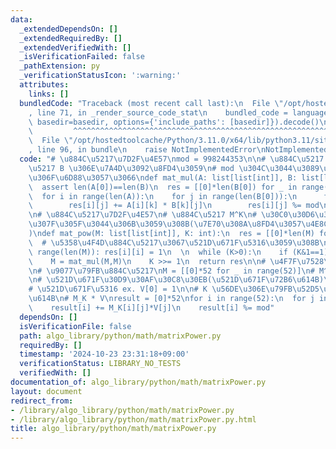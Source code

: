 ```yaml
---
data:
  _extendedDependsOn: []
  _extendedRequiredBy: []
  _extendedVerifiedWith: []
  _isVerificationFailed: false
  _pathExtension: py
  _verificationStatusIcon: ':warning:'
  attributes:
    links: []
  bundledCode: "Traceback (most recent call last):\n  File \"/opt/hostedtoolcache/Python/3.11.0/x64/lib/python3.11/site-packages/onlinejudge_verify/documentation/build.py\"\
    , line 71, in _render_source_code_stat\n    bundled_code = language.bundle(stat.path,\
    \ basedir=basedir, options={'include_paths': [basedir]}).decode()\n          \
    \         ^^^^^^^^^^^^^^^^^^^^^^^^^^^^^^^^^^^^^^^^^^^^^^^^^^^^^^^^^^^^^^^^^^^^^^^^^^^^^^^^^\n\
    \  File \"/opt/hostedtoolcache/Python/3.11.0/x64/lib/python3.11/site-packages/onlinejudge_verify/languages/python.py\"\
    , line 96, in bundle\n    raise NotImplementedError\nNotImplementedError\n"
  code: "# \u884C\u5217\u7D2F\u4E57\nmod = 998244353\n\n# \u884C\u5217 A \u3068 \u884C\
    \u5217 B \u306E\u7A4D\u3092\u8FD4\u3059\n# mod \u304C\u3044\u3089\u306A\u3044\u6642\
    \u306F\u6D88\u3057\u3066\ndef mat_mul(A: list[list[int]], B: list[list[int]]):\n\
    \  assert len(A[0])==len(B)\n  res = [[0]*len(B[0]) for _ in range(len(A))]\n\
    \  for i in range(len(A)):\n    for j in range(len(B[0])):\n      for k in range(len(B)):\n\
    \        res[i][j] += A[i][k] * B[k][j]\n        res[i][j] %= mod\n  return res\n\
    \n# \u884C\u5217\u7D2F\u4E57\n# \u884C\u5217 M^K\n# \u30C0\u30D6\u30EA\u30F3\u30B0\
    \u307F\u305F\u3044\u306B\u3059\u308B(\u7E70\u308A\u8FD4\u3057\u4E8C\u4E57\u6CD5\
    )\ndef mat_pow(M: list[list[int]], K: int):\n  res = [[0]*len(M) for _ in range(len(M))]\n\
    \  # \u5358\u4F4D\u884C\u5217\u3067\u521D\u671F\u5316\u3059\u308B\n  for i in\
    \ range(len(M)): res[i][i] = 1\n  \n  while (K>0):\n    if (K&1==1): res = mat_mul(M,res)\n\
    \    M = mat_mul(M,M)\n    K >>= 1\n  return res\n\n# \u4F7F\u7528\u4F8B////////////////////\n\
    \n# \u9077\u79FB\u884C\u5217\nM = [[0]*52 for _ in range(52)]\n# M^K\nM_K = mat_pow(M,K)\n\
    \n# \u521D\u671F\u30D9\u30AF\u30C8\u30EB(\u521D\u671F\u72B6\u614B)\nV = [0]*52\n\
    # \u521D\u671F\u5316 ex. V[0] = 1\n\n# K \u56DE\u306E\u79FB\u52D5\u5F8C\u306E\u72B6\
    \u614B\n# M_K * V\nresult = [0]*52\nfor i in range(52):\n  for j in range(52):\n\
    \    result[i] += M_K[i][j]*V[j]\n    result[i] %= mod"
  dependsOn: []
  isVerificationFile: false
  path: algo_library/python/math/matrixPower.py
  requiredBy: []
  timestamp: '2024-10-23 23:31:18+09:00'
  verificationStatus: LIBRARY_NO_TESTS
  verifiedWith: []
documentation_of: algo_library/python/math/matrixPower.py
layout: document
redirect_from:
- /library/algo_library/python/math/matrixPower.py
- /library/algo_library/python/math/matrixPower.py.html
title: algo_library/python/math/matrixPower.py
---
```


